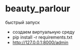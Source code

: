 # beauty_parlour
быстрый запуск
+ создаем виртуальную среду
+ pip install -r requirements.txt
+ http://127.0.0.1:8000/admin

